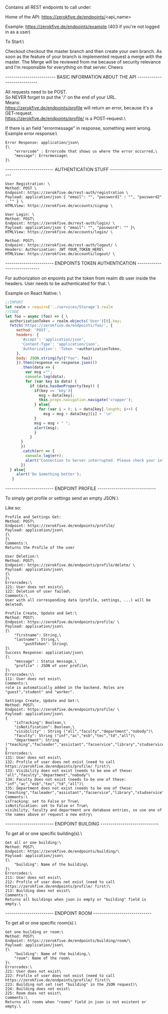 Contains all REST endpoints to call under:

Home of the API: https://zerokfive.de/endpoints/<api_name>

Example: https://zerokfive.de/endpoints/example (403 if you're not logged in as a user)


To Start:\

Checkout checkout the master branch and then create your own branch. As soon as the feature of your branch is implemented request a merge with the master. The Merge will be reviewed from me because of security relevance and I'm responsible for everything on that server. Cheers

------------------------- BASIC INFORMATION ABOUT THE API ----------------------------

All requests need to be POST.\
So NEVER forget to put the '/' on the end of your URL.\
Means:\
https://zerokfive.de/endpoints/profile will return an error, because it's a GET-request.\
https://zerokfive.de/endpoints/profile/ is a POST-request.\

If there is an field "errormessage" in response, something went wrong.\
Example error response:\
```
Error Response: application/json\
{\
    "errorcode" : Errorcode that shows us where the error occurred,\
    "message": Errormessage\
}\
```
------------------------ AUTHENTICATION STUFF -----------------------------
```
User Registration: \
Method: POST \
Endpoint: https://zerokfive.de/rest-auth/registration \
Payload: application/json { "email": "", "password1" : "", "password2" : "" } \
HTMLView: https://zerokfive.de/accounts/signup \
```
```
User Login: \
Method: POST\
Endpoint: https://zerokfive.de/rest-auth/login/ \
Payload: application/json { "email": "", "password": "" }\
HTMLView: https://zerokfive.de/accounts/login/ \
```
```
Method: POST\
Endpoint: https://zerokfive.de/rest-auth/logout/ \
Headers: Authorization: JWT YOUR_TOKEN_HERE\
HTMLView: https://zerokfive.de/accounts/logout/ \
```
------------------------ ENDPOINTS TOKEN AUTHENTICATION -----------------------------

For authorization on enpoints put the token from realm db user inside the headers.
User needs to be authenticated for that. \

Example on React Native: \

```javascript
//IMPORT
let realm = require('../services/Storage').realm 
//CODE 
let foo = async (foo) => { \
  authorizationToken = realm.objects('User')[0].key;
  fetch('https://zerokfive.de/endpoints/foo/', {
     method: 'POST',
     headers: {
       'Accept': 'application/json',
       'Content-Type': 'application/json',
       'Authorization': 'Token '+authorizationToken,
     },
     body: JSON.stringify({"foo": foo})
     }).then(response => response.json())
       .then(data => {
         var msg ="";
         console.log(data); 
         for (var key in data) {
           if (data.hasOwnProperty(key)) {
             if(key == 'key'){
               msg = data[key];
               this.props.navigation.navigate('crapper');
             } else{
               for (var i = 0; i < data[key].length; i++) {
                 msg = msg + data[key][i] + '\n'
             }
             msg = msg + " ";
             alert(msg);
             }
           }
       }
       })
       .catch(err => {
         console.log(err);
         alert("Connection to Server interrupted. Please check your internet connection");
       })
  } else{ 
     alert('Do Something better');
   }
```

------------------------ ENDPOINT PROFILE -----------------------------

To simply get profile or settings send an empty JSON.\

Like so:
```
Profile and Settings Get:
Method: POST\
Endpoint: https://zerokfive.de/endpoints/profile/
Payload: application/json\
{\
}\
Comments:\
Returns the Profile of the user
```

```
User Deletion:\
Method: POST\
Endpoint: https://zerokfive.de/endpoints/profile/delete/ \
Payload: application/json\ 
{\
}\
Errorcodes:\
121: User does not exists\
122: Deletion of user failed\
Comments:\
User with all corresponding data (profile, settings, ...) will be deleted\
```

```
Profile Create, Update and Get:\
Method: POST\
Endpoint: https://zerokfive.de/endpoints/profile/ \
Payload: application/json\ 
{\
	"firstname": String,\ 
	"lastname": String,\
    	"pushToken": String\
}\
Success Response: application/json\
{\
    "message" : Status message,\
    "profile" : JSON of user profile\
}\
Errorcodes:\\
111: User does not exist\
Comments:\
role is automatically added in the backend. Roles are "guest","student" and "worker".
```

```
Settings Create, Update and Get:\
Method: POST\
Endpoint: https://zerokfive.de/endpoints/profile/ \
Payload: application/json\
{
	"isTracking": Boolean,\
	"isNotification": Boolean,\
	"visibility" : String ("all","faculty","department","nobody")\ 
	"faculty": String ("inf","ac","esb","tec","td","all")\
	"department": String ("teaching","facleader","assistant","facservice","library","studservice")\
}
Errorcodes:\
131: User does not exist\
132: Profile of user does not exist (need to call https://zerokfive.de/endpoints/profile/ first)\
133: Visibility does not exist (needs to be one of these: "all","faculty","department","nobody"\ 
134: Faculty does not exist (needs to be one of these: "inf","ac","esb","tec","td","all")\ 
135: Department does not exist (needs to be one of these: "teaching","facleader","assistant","facservice","library","studservice"\ 
Comments:\
isTracking: set to False or True\
isNotification: set to False or True\
visibility, faculty and department are database entries, so use one of the names above or request a new entry\
```

------------------------ ENDPOINT BUILDING -----------------------------

To get all or one specific building(s).\

```
Get all or one building:\
Method: POST\
Endpoint: https://zerokfive.de/endpoints/building/\
Payload: application/json\
{\
    "building": Name of the building\
}\
Errorcodes:\
211: User does not exist\
212: Profile of user does not exist (need to call https://zerokfive.de/endpoints/profile/ first)\
213: Building does not exist\
Comments:\
Returns all buildings when json is empty or "building" field is empty.\
```

------------------------ ENDPOINT ROOM -----------------------------

To get all or one specific room(s).\

```
Get one building or room:\
Method: POST\
Endpoint: https://zerokfive.de/endpoints/building/room/\
Payload: application/json\
{\
    "building": Name of the building,\
    "room": Name of the room\
}\
Errorcodes:\
221: User does not exist\
222: Profile of user does not exist (need to call https://zerokfive.de/endpoints/profile/ first)\
223: Building not set (set "building" in the JSON request)\
224: Building does not exist\
225: Room does not exist\
Comments:\
Returns all rooms when "rooms" field in json is not existent or empty.\
```
